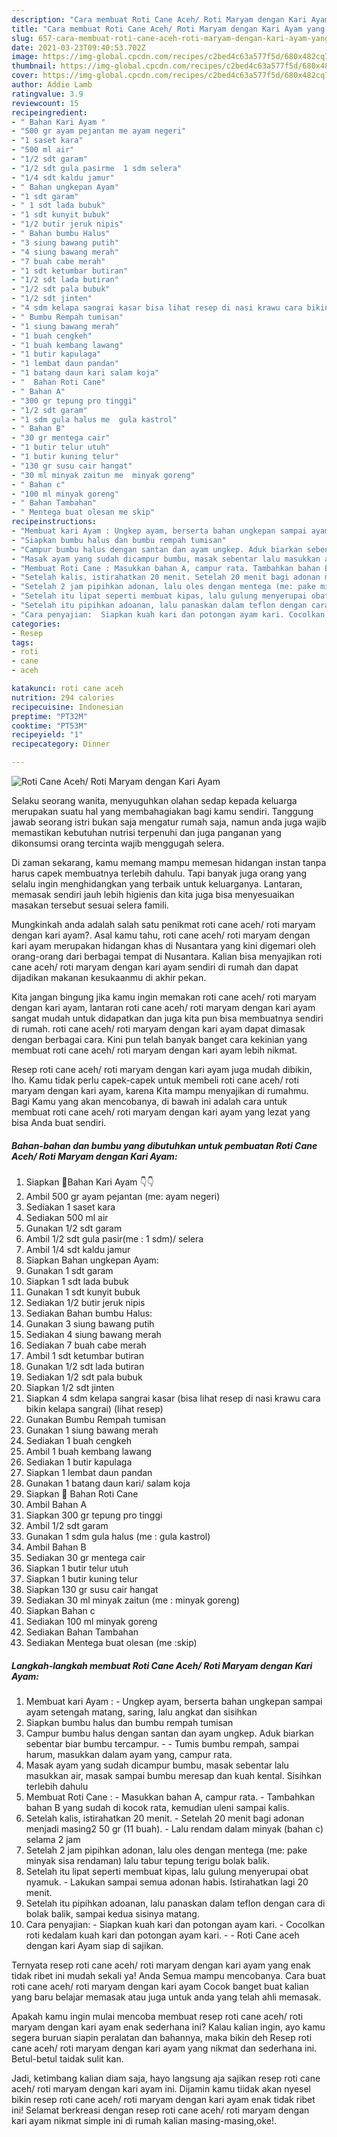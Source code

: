 ```yaml
---
description: "Cara membuat Roti Cane Aceh/ Roti Maryam dengan Kari Ayam yang lezat Untuk Jualan"
title: "Cara membuat Roti Cane Aceh/ Roti Maryam dengan Kari Ayam yang lezat Untuk Jualan"
slug: 657-cara-membuat-roti-cane-aceh-roti-maryam-dengan-kari-ayam-yang-lezat-untuk-jualan
date: 2021-03-23T09:40:53.702Z
image: https://img-global.cpcdn.com/recipes/c2bed4c63a577f5d/680x482cq70/roti-cane-aceh-roti-maryam-dengan-kari-ayam-foto-resep-utama.jpg
thumbnail: https://img-global.cpcdn.com/recipes/c2bed4c63a577f5d/680x482cq70/roti-cane-aceh-roti-maryam-dengan-kari-ayam-foto-resep-utama.jpg
cover: https://img-global.cpcdn.com/recipes/c2bed4c63a577f5d/680x482cq70/roti-cane-aceh-roti-maryam-dengan-kari-ayam-foto-resep-utama.jpg
author: Addie Lamb
ratingvalue: 3.9
reviewcount: 15
recipeingredient:
- " Bahan Kari Ayam "
- "500 gr ayam pejantan me ayam negeri"
- "1 saset kara"
- "500 ml air"
- "1/2 sdt garam"
- "1/2 sdt gula pasirme  1 sdm selera"
- "1/4 sdt kaldu jamur"
- " Bahan ungkepan Ayam"
- "1 sdt garam"
- " 1 sdt lada bubuk"
- "1 sdt kunyit bubuk"
- "1/2 butir jeruk nipis"
- " Bahan bumbu Halus"
- "3 siung bawang putih"
- "4 siung bawang merah"
- "7 buah cabe merah"
- "1 sdt ketumbar butiran"
- "1/2 sdt lada butiran"
- "1/2 sdt pala bubuk"
- "1/2 sdt jinten"
- "4 sdm kelapa sangrai kasar bisa lihat resep di nasi krawu cara bikin kelapa sangrai           lihat resep"
- " Bumbu Rempah tumisan"
- "1 siung bawang merah"
- "1 buah cengkeh"
- "1 buah kembang lawang"
- "1 butir kapulaga"
- "1 lembat daun pandan"
- "1 batang daun kari salam koja"
- "  Bahan Roti Cane"
- " Bahan A"
- "300 gr tepung pro tinggi"
- "1/2 sdt garam"
- "1 sdm gula halus me  gula kastrol"
- " Bahan B"
- "30 gr mentega cair"
- "1 butir telur utuh"
- "1 butir kuning telur"
- "130 gr susu cair hangat"
- "30 ml minyak zaitun me  minyak goreng"
- " Bahan c"
- "100 ml minyak goreng"
- " Bahan Tambahan"
- " Mentega buat olesan me skip"
recipeinstructions:
- "Membuat kari Ayam : Ungkep ayam, berserta bahan ungkepan sampai ayam setengah matang, saring, lalu angkat dan sisihkan"
- "Siapkan bumbu halus dan bumbu rempah tumisan"
- "Campur bumbu halus dengan santan dan ayam ungkep. Aduk biarkan sebentar biar bumbu tercampur.  Tumis bumbu rempah, sampai harum, masukkan dalam ayam yang, campur rata."
- "Masak ayam yang sudah dicampur bumbu, masak sebentar lalu masukkan air, masak sampai bumbu meresap dan kuah kental. Sisihkan terlebih dahulu"
- "Membuat Roti Cane : Masukkan bahan A, campur rata. Tambahkan bahan B yang sudah di kocok rata, kemudian uleni sampai kalis."
- "Setelah kalis, istirahatkan 20 menit. Setelah 20 menit bagi adonan menjadi masing2 50 gr (11 buah). Lalu rendam dalam minyak (bahan c) selama 2 jam"
- "Setelah 2 jam pipihkan adonan, lalu oles dengan mentega (me: pake minyak sisa rendaman) lalu tabur tepung terigu bolak balik."
- "Setelah itu lipat seperti membuat kipas, lalu gulung menyerupai obat nyamuk.  Lakukan sampai semua adonan habis. Istirahatkan lagi 20 menit."
- "Setelah itu pipihkan adoanan, lalu panaskan dalam teflon dengan cara di bolak balik, sampai kedua sisinya matang."
- "Cara penyajian:  Siapkan kuah kari dan potongan ayam kari. Cocolkan roti kedalam kuah kari dan potongan ayam kari.  Roti Cane aceh dengan kari Ayam siap di sajikan."
categories:
- Resep
tags:
- roti
- cane
- aceh

katakunci: roti cane aceh 
nutrition: 294 calories
recipecuisine: Indonesian
preptime: "PT32M"
cooktime: "PT53M"
recipeyield: "1"
recipecategory: Dinner

---
```



![Roti Cane Aceh/ Roti Maryam dengan Kari Ayam](https://img-global.cpcdn.com/recipes/c2bed4c63a577f5d/680x482cq70/roti-cane-aceh-roti-maryam-dengan-kari-ayam-foto-resep-utama.jpg)

Selaku seorang wanita, menyuguhkan olahan sedap kepada keluarga merupakan suatu hal yang membahagiakan bagi kamu sendiri. Tanggung jawab seorang istri bukan saja mengatur rumah saja, namun anda juga wajib memastikan kebutuhan nutrisi terpenuhi dan juga panganan yang dikonsumsi orang tercinta wajib menggugah selera.

Di zaman  sekarang, kamu memang mampu memesan hidangan instan tanpa harus capek membuatnya terlebih dahulu. Tapi banyak juga orang yang selalu ingin menghidangkan yang terbaik untuk keluarganya. Lantaran, memasak sendiri jauh lebih higienis dan kita juga bisa menyesuaikan masakan tersebut sesuai selera famili. 



Mungkinkah anda adalah salah satu penikmat roti cane aceh/ roti maryam dengan kari ayam?. Asal kamu tahu, roti cane aceh/ roti maryam dengan kari ayam merupakan hidangan khas di Nusantara yang kini digemari oleh orang-orang dari berbagai tempat di Nusantara. Kalian bisa menyajikan roti cane aceh/ roti maryam dengan kari ayam sendiri di rumah dan dapat dijadikan makanan kesukaanmu di akhir pekan.

Kita jangan bingung jika kamu ingin memakan roti cane aceh/ roti maryam dengan kari ayam, lantaran roti cane aceh/ roti maryam dengan kari ayam sangat mudah untuk didapatkan dan juga kita pun bisa membuatnya sendiri di rumah. roti cane aceh/ roti maryam dengan kari ayam dapat dimasak dengan berbagai cara. Kini pun telah banyak banget cara kekinian yang membuat roti cane aceh/ roti maryam dengan kari ayam lebih nikmat.

Resep roti cane aceh/ roti maryam dengan kari ayam juga mudah dibikin, lho. Kamu tidak perlu capek-capek untuk membeli roti cane aceh/ roti maryam dengan kari ayam, karena Kita mampu menyajikan di rumahmu. Bagi Kamu yang akan mencobanya, di bawah ini adalah cara untuk membuat roti cane aceh/ roti maryam dengan kari ayam yang lezat yang bisa Anda buat sendiri.

<!--inarticleads1-->

##### Bahan-bahan dan bumbu yang dibutuhkan untuk pembuatan Roti Cane Aceh/ Roti Maryam dengan Kari Ayam:

1. Siapkan  🍲Bahan Kari Ayam 👇👇
1. Ambil 500 gr ayam pejantan (me: ayam negeri)
1. Sediakan 1 saset kara
1. Sediakan 500 ml air
1. Gunakan 1/2 sdt garam
1. Ambil 1/2 sdt gula pasir(me : 1 sdm)/ selera
1. Ambil 1/4 sdt kaldu jamur
1. Siapkan  Bahan ungkepan Ayam:
1. Gunakan 1 sdt garam
1. Siapkan  1 sdt lada bubuk
1. Gunakan 1 sdt kunyit bubuk
1. Sediakan 1/2 butir jeruk nipis
1. Sediakan  Bahan bumbu Halus:
1. Gunakan 3 siung bawang putih
1. Sediakan 4 siung bawang merah
1. Sediakan 7 buah cabe merah
1. Ambil 1 sdt ketumbar butiran
1. Gunakan 1/2 sdt lada butiran
1. Sediakan 1/2 sdt pala bubuk
1. Siapkan 1/2 sdt jinten
1. Siapkan 4 sdm kelapa sangrai kasar (bisa lihat resep di nasi krawu cara bikin kelapa sangrai)           (lihat resep)
1. Gunakan  Bumbu Rempah tumisan
1. Gunakan 1 siung bawang merah
1. Sediakan 1 buah cengkeh
1. Ambil 1 buah kembang lawang
1. Sediakan 1 butir kapulaga
1. Siapkan 1 lembat daun pandan
1. Gunakan 1 batang daun kari/ salam koja
1. Siapkan  🌮 Bahan Roti Cane
1. Ambil  Bahan A
1. Siapkan 300 gr tepung pro tinggi
1. Ambil 1/2 sdt garam
1. Gunakan 1 sdm gula halus (me : gula kastrol)
1. Ambil  Bahan B
1. Sediakan 30 gr mentega cair
1. Siapkan 1 butir telur utuh
1. Siapkan 1 butir kuning telur
1. Siapkan 130 gr susu cair hangat
1. Sediakan 30 ml minyak zaitun (me : minyak goreng)
1. Siapkan  Bahan c
1. Sediakan 100 ml minyak goreng
1. Sediakan  Bahan Tambahan
1. Sediakan  Mentega buat olesan (me :skip)




<!--inarticleads2-->

##### Langkah-langkah membuat Roti Cane Aceh/ Roti Maryam dengan Kari Ayam:

1. Membuat kari Ayam : - Ungkep ayam, berserta bahan ungkepan sampai ayam setengah matang, saring, lalu angkat dan sisihkan
1. Siapkan bumbu halus dan bumbu rempah tumisan
1. Campur bumbu halus dengan santan dan ayam ungkep. Aduk biarkan sebentar biar bumbu tercampur. -  - Tumis bumbu rempah, sampai harum, masukkan dalam ayam yang, campur rata.
1. Masak ayam yang sudah dicampur bumbu, masak sebentar lalu masukkan air, masak sampai bumbu meresap dan kuah kental. Sisihkan terlebih dahulu
1. Membuat Roti Cane : - Masukkan bahan A, campur rata. - Tambahkan bahan B yang sudah di kocok rata, kemudian uleni sampai kalis.
1. Setelah kalis, istirahatkan 20 menit. - Setelah 20 menit bagi adonan menjadi masing2 50 gr (11 buah). - Lalu rendam dalam minyak (bahan c) selama 2 jam
1. Setelah 2 jam pipihkan adonan, lalu oles dengan mentega (me: pake minyak sisa rendaman) lalu tabur tepung terigu bolak balik.
1. Setelah itu lipat seperti membuat kipas, lalu gulung menyerupai obat nyamuk.  - Lakukan sampai semua adonan habis. Istirahatkan lagi 20 menit.
1. Setelah itu pipihkan adoanan, lalu panaskan dalam teflon dengan cara di bolak balik, sampai kedua sisinya matang.
1. Cara penyajian:  - Siapkan kuah kari dan potongan ayam kari. - Cocolkan roti kedalam kuah kari dan potongan ayam kari. -  - Roti Cane aceh dengan kari Ayam siap di sajikan.




Ternyata resep roti cane aceh/ roti maryam dengan kari ayam yang enak tidak ribet ini mudah sekali ya! Anda Semua mampu mencobanya. Cara buat roti cane aceh/ roti maryam dengan kari ayam Cocok banget buat kalian yang baru belajar memasak atau juga untuk anda yang telah ahli memasak.

Apakah kamu ingin mulai mencoba membuat resep roti cane aceh/ roti maryam dengan kari ayam enak sederhana ini? Kalau kalian ingin, ayo kamu segera buruan siapin peralatan dan bahannya, maka bikin deh Resep roti cane aceh/ roti maryam dengan kari ayam yang nikmat dan sederhana ini. Betul-betul taidak sulit kan. 

Jadi, ketimbang kalian diam saja, hayo langsung aja sajikan resep roti cane aceh/ roti maryam dengan kari ayam ini. Dijamin kamu tiidak akan nyesel bikin resep roti cane aceh/ roti maryam dengan kari ayam enak tidak ribet ini! Selamat berkreasi dengan resep roti cane aceh/ roti maryam dengan kari ayam nikmat simple ini di rumah kalian masing-masing,oke!.

